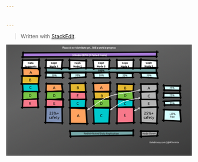 ```yaml
---


---
```


<blockquote>
<p>Written with <a href="https://stackedit.io/">StackEdit</a>.</p>
</blockquote>
<p><img src="https://github.com/IRTermite/OpenStack-Research/blob/master/images/CEPHReplicationSimplified_1-NodeFailure.png" alt=""></p>

